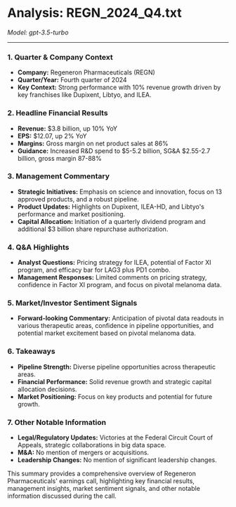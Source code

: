 # Analysis: REGN_2024_Q4.txt

*Model: gpt-3.5-turbo*

---

### 1. Quarter & Company Context
- **Company:** Regeneron Pharmaceuticals (REGN)
- **Quarter/Year:** Fourth quarter of 2024
- **Key Context:** Strong performance with 10% revenue growth driven by key franchises like Dupixent, Libtyo, and ILEA.

### 2. Headline Financial Results
- **Revenue:** $3.8 billion, up 10% YoY
- **EPS:** $12.07, up 2% YoY
- **Margins:** Gross margin on net product sales at 86%
- **Guidance:** Increased R&D spend to $5-5.2 billion, SG&A $2.55-2.7 billion, gross margin 87-88%

### 3. Management Commentary
- **Strategic Initiatives:** Emphasis on science and innovation, focus on 13 approved products, and a robust pipeline.
- **Product Updates:** Highlights on Dupixent, ILEA-HD, and Libtyo's performance and market positioning.
- **Capital Allocation:** Initiation of a quarterly dividend program and additional $3 billion share repurchase authorization.

### 4. Q&A Highlights
- **Analyst Questions:** Pricing strategy for ILEA, potential of Factor XI program, and efficacy bar for LAG3 plus PD1 combo.
- **Management Responses:** Limited comments on pricing strategy, confidence in Factor XI program, and focus on pivotal melanoma data.

### 5. Market/Investor Sentiment Signals
- **Forward-looking Commentary:** Anticipation of pivotal data readouts in various therapeutic areas, confidence in pipeline opportunities, and potential market excitement based on pivotal melanoma data.

### 6. Takeaways
- **Pipeline Strength:** Diverse pipeline opportunities across therapeutic areas.
- **Financial Performance:** Solid revenue growth and strategic capital allocation decisions.
- **Market Positioning:** Focus on key products and potential for future growth.

### 7. Other Notable Information
- **Legal/Regulatory Updates:** Victories at the Federal Circuit Court of Appeals, strategic collaborations in big data space.
- **M&A:** No mention of mergers or acquisitions.
- **Leadership Changes:** No mention of significant leadership changes.

This summary provides a comprehensive overview of Regeneron Pharmaceuticals' earnings call, highlighting key financial results, management insights, market sentiment signals, and other notable information discussed during the call.